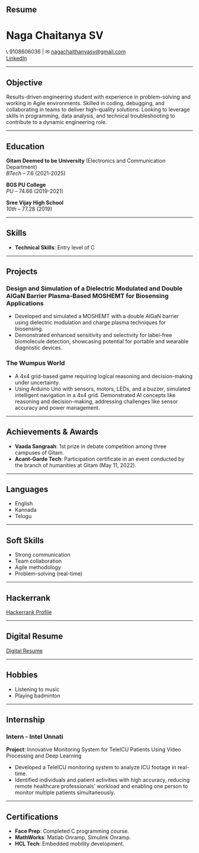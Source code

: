 ## Resume
# Naga Chaitanya SV  
📞 9108606036 | ✉ [nagachaithanyasv@gmail.com](mailto:nagachaithanyasv@gmail.com)  
[LinkedIn](https://www.linkedin.com/in/naga-chaitanya-s-v-58901524b)  

---

## Objective  
Results-driven engineering student with experience in problem-solving and working in Agile environments. Skilled in coding, debugging, and collaborating in teams to deliver high-quality solutions. Looking to leverage skills in programming, data analysis, and technical troubleshooting to contribute to a dynamic engineering role.

---

## Education  
**Gitam Deemed to be University** (Electronics and Communication Department)  
*BTech* – 7.6 (2021-2025)  

**BGS PU College**  
*PU* – 74.66 (2019-2021)  

**Sree Vijay High School**  
*10th* – 77.28 (2019)  

---

## Skills  
- **Technical Skills**: Entry level of C  

---

## Projects  
### **Design and Simulation of a Dielectric Modulated and Double AlGaN Barrier Plasma-Based MOSHEMT for Biosensing Applications**  
- Developed and simulated a MOSHEMT with a double AlGaN barrier using dielectric modulation and charge plasma techniques for biosensing.  
- Demonstrated enhanced sensitivity and selectivity for label-free biomolecule detection, showcasing potential for portable and wearable diagnostic devices.  

### **The Wumpus World**  
- A 4x4 grid-based game requiring logical reasoning and decision-making under uncertainty.  
- Using Arduino Uno with sensors, motors, LEDs, and a buzzer, simulated intelligent navigation in a 4x4 grid. Demonstrated AI concepts like reasoning and decision-making, addressing challenges like sensor accuracy and power management.

---

## Achievements & Awards  
- **Vaada Sangraah**: 1st prize in debate competition among three campuses of Gitam.  
- **Acant-Garde Tech**: Participation certificate in an event conducted by the branch of humanities at Gitam (May 11, 2022).  

---

## Languages  
- English  
- Kannada  
- Telugu  

---

## Soft Skills  
- Strong communication  
- Team collaboration  
- Agile methodology  
- Problem-solving (real-time)  

---

## Hackerrank  
[Hackerrank Profile](https://www.hackerrank.com/profile/nagachaithanyasv)  

---

## Digital Resume  
[Digital Resume](https://chaithanya200323.github.io/naga-digital-resume/)  

---

## Hobbies  
- Listening to music  
- Playing badminton  

---

## Internship  
### **Intern - Intel Unnati**  
**Project**: Innovative Monitoring System for TeleICU Patients Using Video Processing and Deep Learning  
- Developed a TeleICU monitoring system to analyze ICU footage in real-time.  
- Identified individuals and patient activities with high accuracy, reducing remote healthcare professionals' workload and enabling one person to monitor multiple patients simultaneously.  

---

## Certifications  
- **Face Prep**: Completed C programming course.  
- **MathWorks**: Matlab Onramp, Simulink Onramp.  
- **HCL Tech**: Embedded mobility development.  

